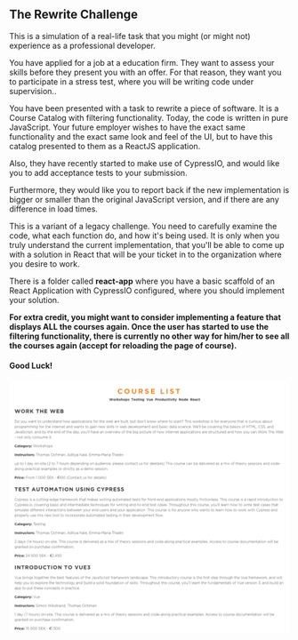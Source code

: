 ## The Rewrite Challenge
This is a simulation of a real-life task that you might (or might not) experience as a professional developer.

You have applied for a job at a education firm. They want to assess your skills before they present you with an offer. For that reason, they want you to participate in a stress test, where you will be writing code under supervision..

You have been presented with a task to rewrite a piece of software. It is a Course Catalog with filtering functionality. Today, the code is written in pure JavaScript. Your future employer wishes to have the exact same functionality and the exact same look and feel of the UI, but to have this catalog  presented to them as a ReactJS application.

Also, they have recently started to make use of CypressIO, and would like you to add acceptance tests to your submission.

Furthermore, they would like you to report back if the new implementation is bigger or smaller than the original JavaScript version, and if there are any difference in load times.

This is a variant of a legacy challenge. You need to carefully examine the code, what each function do, and how it's being used. It is only when you truly understand the current implementation, that you'll be able to come up with a solution in React that will be your ticket in to the organization where you desire to work.

There is a folder called **react-app** where you have a basic scaffold of an React Application with CypressIO configured, where you should implement your solution. 

**For extra credit, you might want to consider implementing a feature that displays ALL the courses again. Once the user has started to use the filtering functionality, there is currently no other way for him/her to see all the courses again (accept for reloading the page of course).**

#### Good Luck!
![](./rewrite_challenge_ui.gif)
